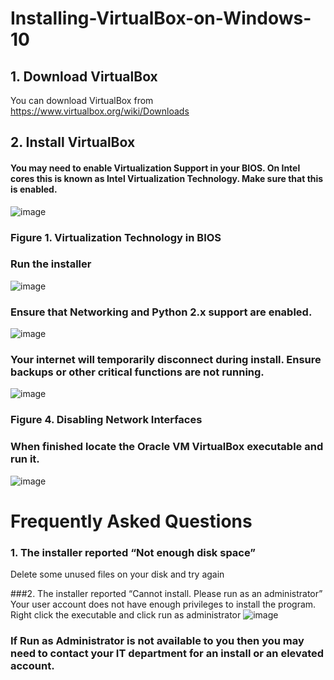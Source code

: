 # Installing-VirtualBox-on-Windows-10

##  1.	Download VirtualBox

You can download VirtualBox from https://www.virtualbox.org/wiki/Downloads 

## 2.	Install VirtualBox

#### You may need to enable Virtualization Support in your BIOS. On Intel cores this is known as Intel Virtualization Technology. Make sure that this is enabled.

![image](https://user-images.githubusercontent.com/60412799/219589047-b64423a8-0fb8-485f-a89d-357c35403333.png)

### Figure 1. Virtualization Technology in BIOS

### Run the installer

![image](https://user-images.githubusercontent.com/60412799/219590027-15ee9160-9c4e-441e-8998-74e0a6639a5c.png)

### Ensure that Networking and Python 2.x support are enabled.


![image](https://user-images.githubusercontent.com/60412799/219590228-a8e41438-3d37-4873-b21c-80e2fccbac43.png)

### Your internet will temporarily disconnect during install. Ensure backups or other critical functions are not running.

![image](https://user-images.githubusercontent.com/60412799/219590485-a650ba3e-a18f-4688-89ee-dbe7b53e8154.png)
### Figure 4. Disabling Network Interfaces

### When finished locate the Oracle VM VirtualBox executable and run it.

![image](https://user-images.githubusercontent.com/60412799/219590835-49196aa9-68a9-41e7-84bd-7f42402512c9.png)

# Frequently Asked Questions
### 1.	The installer reported “Not enough disk space”
Delete some unused files on your disk and try again

###2.	The installer reported “Cannot install. Please run as an administrator”
Your user account does not have enough privileges to install the program. Right click the executable and click run as administrator
![image](https://user-images.githubusercontent.com/60412799/219591356-bd5f0bd1-865b-42d5-a5d7-b71b3f31cb08.png)

### If Run as Administrator is not available to you then you may need to contact your IT department for an install or an elevated account.
